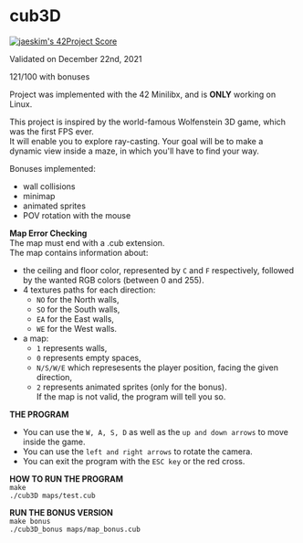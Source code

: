 # cub3D

[![jaeskim's 42Project Score](https://badge42.herokuapp.com/api/project/cboutier/cub3d)](https://github.com/JaeSeoKim/badge42)

Validated on December 22nd, 2021

121/100 with bonuses

Project was implemented with the 42 Minilibx, and is **ONLY** working on Linux.

This project is inspired by the world-famous Wolfenstein 3D game, which was the first FPS ever.  
It will enable you to explore ray-casting. Your goal will be to make a dynamic view inside a maze, in which you'll have to find your way.

Bonuses implemented:  
- wall collisions
- minimap
- animated sprites
- POV rotation with the mouse

**Map Error Checking**  
The map must end with a .cub extension.  
The map contains information about:  
- the ceiling and floor color, represented by `C` and `F` respectively, followed by the wanted RGB colors (between 0 and 255).  
- 4 textures paths for each direction:  
    - `NO` for the North walls,  
    - `SO` for the South walls,  
    - `EA` for the East walls,  
    - `WE` for the West walls.  
- a map:
    - `1` represents walls,  
    - `0` represents empty spaces,  
    - `N/S/W/E` which represesents the player position, facing the given direction,  
    - `2` represents animated sprites (only for the bonus).  
If the map is not valid, the program will tell you so.  

**THE PROGRAM**  
- You can use the `W, A, S, D` as well as the `up and down arrows` to move inside the game.  
- You can use the `left and right arrows` to rotate the camera.  
- You can exit the program with the `ESC key` or the red cross.   

**HOW TO RUN THE PROGRAM**   
`make`  
`./cub3D maps/test.cub`  

**RUN THE BONUS VERSION**  
`make bonus`  
`./cub3D_bonus maps/map_bonus.cub`
